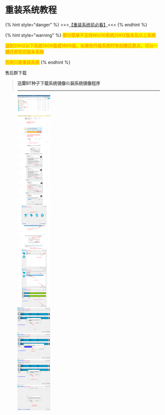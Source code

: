 # 重装系统教程



{% hint style="danger" %}
\>>>[【重装系统前必看】](https://product.pconline.com.cn/itbk/software/dnyw/1703/8918345.html)<<<
{% endhint %}

{% hint style="warning" %}
<mark style="color:orange;">**部分菜单不支持Win10系统20H2版本及以上系统**</mark>

<mark style="color:orange;">**退到20H2以下系统1909版或1809版，如果你升级系统时有创建还原点，可以一键还原到旧版本系统**</mark>

<mark style="color:orange;">**否则只能重装系统**</mark>
{% endhint %}

售后群下载

> **迅雷BT种子下载系统镜像**和**装系统镜像程序**
>
> ****

<figure><img src=".gitbook/assets/image (7) (1).png" alt=""><figcaption></figcaption></figure>
